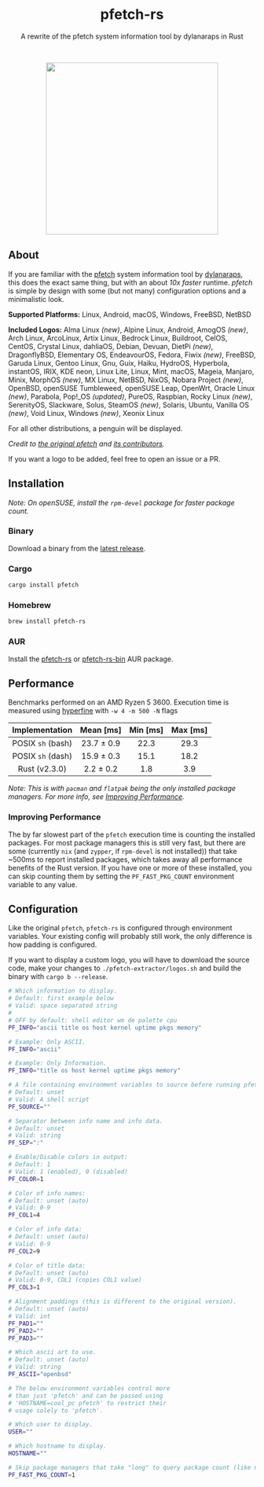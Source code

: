 <h1 align="center">pfetch-rs</h1>
<p align="center">A rewrite of the pfetch system information tool by dylanaraps in Rust</p><br>
<p align="center"><img src="https://user-images.githubusercontent.com/50576978/219375863-579c495d-8db8-4aa9-a4a6-348ecb2c849f.png" width="350px"></p>

## About

If you are familiar with the [pfetch](https://github.com/dylanaraps/pfetch)
system information tool by [dylanaraps](https://github.com/dylanaraps), this
does the exact same thing, but with an about _10x faster_ runtime. _pfetch_ is
simple by design with some (but not many) configuration options and a
minimalistic look.

**Supported Platforms:** Linux, Android, macOS, Windows, FreeBSD, NetBSD

**Included Logos:** Alma Linux _(new)_, Alpine Linux, Android, AmogOS _(new)_,
Arch Linux, ArcoLinux, Artix Linux, Bedrock Linux, Buildroot, CelOS, CentOS,
Crystal Linux, dahliaOS, Debian, Devuan, DietPi _(new)_, DragonflyBSD,
Elementary OS, EndeavourOS, Fedora, Fiwix _(new)_, FreeBSD, Garuda Linux, Gentoo
Linux, Gnu, Guix, Haiku, HydroOS, Hyperbola, instantOS, IRIX, KDE neon, Linux
Lite, Linux, Mint, macOS, Mageia, Manjaro, Minix, MorphOS _(new)_, MX Linux,
NetBSD, NixOS, Nobara Project _(new)_, OpenBSD, openSUSE Tumbleweed, openSUSE
Leap, OpenWrt, Oracle Linux _(new)_, Parabola, Pop!\_OS _(updated)_, PureOS,
Raspbian, Rocky Linux _(new)_, SerenityOS, Slackware, Solus, SteamOS _(new)_,
Solaris, Ubuntu, Vanilla OS _(new)_, Void Linux, Windows _(new)_, Xeonix Linux

For all other distributions, a penguin will be displayed.

_Credit to [the original pfetch](https://github.com/dylanaraps/pfetch) and
[its contributors](https://github.com/dylanaraps/pfetch/graphs/contributors)._

If you want a logo to be added, feel free to open an issue or a PR.

## Installation

_Note: On openSUSE, install the `rpm-devel` package for faster package count._

### Binary

Download a binary from the
[latest release](https://github.com/Gobidev/pfetch-rs/releases/latest).

### Cargo

```sh
cargo install pfetch
```

### Homebrew

```sh
brew install pfetch-rs
```

### AUR

Install the [pfetch-rs](https://aur.archlinux.org/packages/pfetch-rs) or
[pfetch-rs-bin](https://aur.archlinux.org/packages/pfetch-rs-bin) AUR package.

## Performance

Benchmarks performed on an AMD Ryzen 5 3600. Execution time is measured using
[hyperfine](https://github.com/sharkdp/hyperfine) with `-w 4 -m 500 -N` flags

|  Implementation   | Mean [ms]  | Min [ms] | Max [ms] |
| :---------------: | :--------: | :------: | :------: |
| POSIX `sh` (bash) | 23.7 ± 0.9 |   22.3   |   29.3   |
| POSIX `sh` (dash) | 15.9 ± 0.3 |   15.1   |   18.2   |
|   Rust (v2.3.0)   | 2.2 ± 0.2  |   1.8    |   3.9    |

_Note: This is with `pacman` and `flatpak` being the only installed package
managers. For more info, see [Improving Performance](#imp_perf)._

<a name="imp_perf"></a>

### Improving Performance

The by far slowest part of the `pfetch` execution time is counting the installed
packages. For most package managers this is still very fast, but there are some
(currently `nix` (and `zypper`, if `rpm-devel` is not installed)) that take
~500ms to report installed packages, which takes away all performance benefits
of the Rust version. If you have one or more of these installed, you can skip
counting them by setting the `PF_FAST_PKG_COUNT` environment variable to any
value.

## Configuration

Like the original `pfetch`, `pfetch-rs` is configured through environment
variables. Your existing config will probably still work, the only difference is
how padding is configured.

If you want to display a custom logo, you will have to download the source code,
make your changes to `./pfetch-extractor/logos.sh` and build the binary with
`cargo b --release`.

```sh
# Which information to display.
# Default: first example below
# Valid: space separated string
#
# OFF by default: shell editor wm de palette cpu
PF_INFO="ascii title os host kernel uptime pkgs memory"

# Example: Only ASCII.
PF_INFO="ascii"

# Example: Only Information.
PF_INFO="title os host kernel uptime pkgs memory"

# A file containing environment variables to source before running pfetch.
# Default: unset
# Valid: A shell script
PF_SOURCE=""

# Separator between info name and info data.
# Default: unset
# Valid: string
PF_SEP=":"

# Enable/Disable colors in output:
# Default: 1
# Valid: 1 (enabled), 0 (disabled)
PF_COLOR=1

# Color of info names:
# Default: unset (auto)
# Valid: 0-9
PF_COL1=4

# Color of info data:
# Default: unset (auto)
# Valid: 0-9
PF_COL2=9

# Color of title data:
# Default: unset (auto)
# Valid: 0-9, COL1 (copies COL1 value)
PF_COL3=1

# Alignment paddings (this is different to the original version).
# Default: unset (auto)
# Valid: int
PF_PAD1=""
PF_PAD2=""
PF_PAD3=""

# Which ascii art to use.
# Default: unset (auto)
# Valid: string
PF_ASCII="openbsd"

# The below environment variables control more
# than just 'pfetch' and can be passed using
# 'HOSTNAME=cool_pc pfetch' to restrict their
# usage solely to 'pfetch'.

# Which user to display.
USER=""

# Which hostname to display.
HOSTNAME=""

# Skip package managers that take "long" to query package count (like nix)
PF_FAST_PKG_COUNT=1
```
